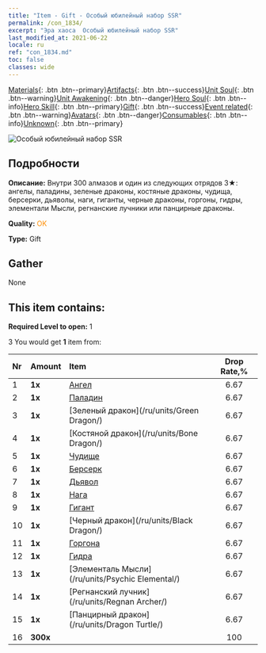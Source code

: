```yaml
---
title: "Item - Gift - Особый юбилейный набор SSR"
permalink: /con_1834/
excerpt: "Эра хаоса  Особый юбилейный набор SSR"
last_modified_at: 2021-06-22
locale: ru
ref: "con_1834.md"
toc: false
classes: wide
---
```

 [Materials](/ItemsRU/){: .btn .btn--primary}[Artifacts](/ItemsRU/Artifacts/){: .btn .btn--success}[Unit Soul](/ItemsRU/UnitSoul/){: .btn .btn--warning}[Unit Awakening](/ItemsRU/UnitAwakening/){: .btn .btn--danger}[Hero Soul](/ItemsRU/HeroSoul/){: .btn .btn--info}[Hero Skill](/ItemsRU/HeroSkill/){: .btn .btn--primary}[Gift](/ItemsRU/Gift/){: .btn .btn--success}[Event related](/ItemsRU/Events/){: .btn .btn--warning}[Avatars](/ItemsRU/Avatars/){: .btn .btn--danger}[Consumables](/ItemsRU/Consumables/){: .btn .btn--info}[Unknown](/ItemsRU/Unknown/){: .btn .btn--primary}

 ![Особый юбилейный набор SSR](/images/t/i_907456.png)

## Подробности
 **Описание:** Внутри 300 алмазов и один из следующих отрядов 3★: ангелы, паладины, зеленые драконы, костяные драконы, чудища, берсерки, дьяволы, наги, гиганты, черные драконы, горгоны, гидры, элементали Мысли, регнанские лучники или панцирные драконы.

 **Quality:** <span style="color: #FF8C00">OK</span>

 **Type:** Gift

## Gather

  None

## This item contains:

 **Required Level to open:** 1

 3 You would get **1** item  from:

  | Nr | Amount |     Item    | Drop Rate,% |
  |:---|:-------|:------------|:---------:|
  | 1 |  **1x** | [Ангел](/ru/units/Angel/) | 6.67 | 
  | 2 |  **1x** | [Паладин](/ru/units/Paladin/) | 6.67 | 
  | 3 |  **1x** | [Зеленый дракон](/ru/units/Green Dragon/) | 6.67 | 
  | 4 |  **1x** | [Костяной дракон](/ru/units/Bone Dragon/) | 6.67 | 
  | 5 |  **1x** | [Чудище](/ru/units/Behemoth/) | 6.67 | 
  | 6 |  **1x** | [Берсерк](/ru/units/Berserker/) | 6.67 | 
  | 7 |  **1x** | [Дьявол](/ru/units/Devil/) | 6.67 | 
  | 8 |  **1x** | [Нага](/ru/units/Naga/) | 6.67 | 
  | 9 |  **1x** | [Гигант](/ru/units/Giant/) | 6.67 | 
  | 10 |  **1x** | [Черный дракон](/ru/units/Black Dragon/) | 6.67 | 
  | 11 |  **1x** | [Горгона](/ru/units/Gorgon/) | 6.67 | 
  | 12 |  **1x** | [Гидра](/ru/units/Hydra/) | 6.67 | 
  | 13 |  **1x** | [Элементаль Мысли](/ru/units/Psychic Elemental/) | 6.67 | 
  | 14 |  **1x** | [Регнанский лучник](/ru/units/Regnan Archer/) | 6.67 | 
  | 15 |  **1x** | [Панцирный дракон](/ru/units/Dragon Turtle/) | 6.67 | 
  | 16 |  **300x** | <i class="fas fa-gem"/> | 100 | 

